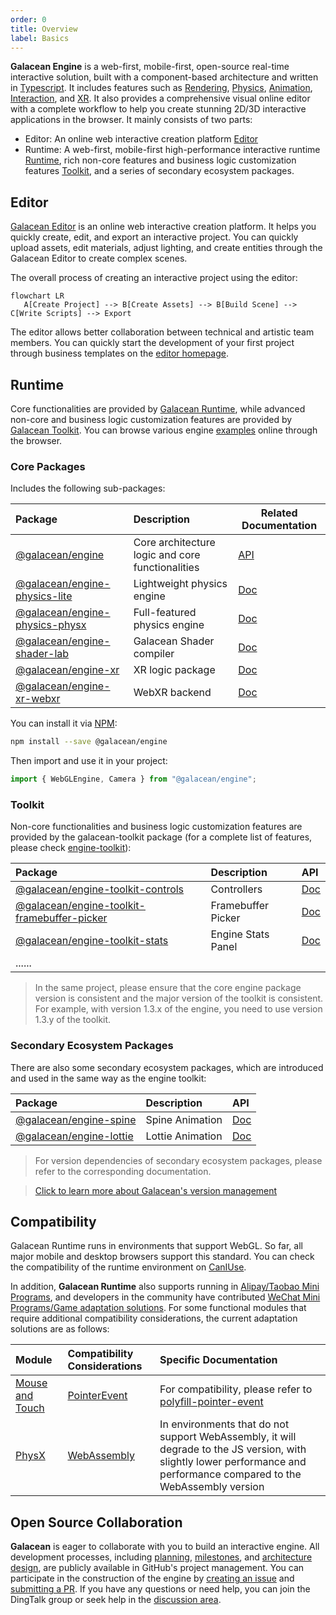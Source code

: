 ```yaml
---
order: 0
title: Overview
label: Basics
---
```


**Galacean Engine** is a web-first, mobile-first, open-source real-time interactive solution, built with a component-based architecture and written in [Typescript](https://www.typescriptlang.org/). It includes features such as [Rendering](/en/docs/graphics/renderer/renderer), [Physics](/en/docs/physics/overall), [Animation](/en/docs/animation/overview), [Interaction](/en/docs/input/input), and [XR](/en/docs/xr/overall). It also provides a comprehensive visual online editor with a complete workflow to help you create stunning 2D/3D interactive applications in the browser. It mainly consists of two parts:

- Editor: An online web interactive creation platform [Editor](https://galacean.antgroup.com/editor)
- Runtime: A web-first, mobile-first high-performance interactive runtime [Runtime](https://github.com/galacean/runtime), rich non-core features and business logic customization features [Toolkit](https://github.com/galacean/runtime-toolkit), and a series of secondary ecosystem packages.

## Editor

[Galacean Editor](https://galacean.antgroup.com/editor/projects) is an online web interactive creation platform. It helps you quickly create, edit, and export an interactive project. You can quickly upload assets, edit materials, adjust lighting, and create entities through the Galacean Editor to create complex scenes.

The overall process of creating an interactive project using the editor:

```mermaid
flowchart LR
   A[Create Project] --> B[Create Assets] --> B[Build Scene] --> C[Write Scripts] --> Export
```

The editor allows better collaboration between technical and artistic team members. You can quickly start the development of your first project through business templates on the [editor homepage](https://galacean.antgroup.com/editor).

## Runtime

Core functionalities are provided by [Galacean Runtime](https://www.npmjs.com/package/@galacean/runtime), while advanced non-core and business logic customization features are provided by [Galacean Toolkit](https://github.com/galacean/runtime-toolkit). You can browse various engine [examples](/en/examples/latest/background) online through the browser.

### Core Packages

Includes the following sub-packages:

| Package | Description | Related Documentation |
| :-- | :-- | --- |
| [@galacean/engine](https://www.npmjs.com/package/@galacean/engine) | Core architecture logic and core functionalities | [API](/apis/galacean) |
| [@galacean/engine-physics-lite](https://www.npmjs.com/package/@galacean/engine-physics-lite) | Lightweight physics engine | [Doc](/en/docs/physics/overall) |
| [@galacean/engine-physics-physx](https://www.npmjs.com/package/@galacean/engine-physics-physx) | Full-featured physics engine | [Doc](/en/docs/physics/overall) |
| [@galacean/engine-shader-lab](https://www.npmjs.com/package/@galacean/engine-shader-lab) | Galacean Shader compiler | [Doc](/en/docs/graphics/shader/lab) |
| [@galacean/engine-xr](https://www.npmjs.com/package/@galacean/engine-xr) | XR logic package | [Doc](/en/docs/xr/overall) |
| [@galacean/engine-xr-webxr](https://www.npmjs.com/package/@galacean/engine-xr-webxr) | WebXR backend | [Doc](/en/docs/xr/overall) |

You can install it via [NPM](https://docs.npmjs.com/):

```bash
npm install --save @galacean/engine
```

Then import and use it in your project:

```typescript
import { WebGLEngine, Camera } from "@galacean/engine";
```

### Toolkit

Non-core functionalities and business logic customization features are provided by the galacean-toolkit package (for a complete list of features, please check [engine-toolkit](https://github.com/galacean/engine-toolkit/tree/main)):

| Package | Description | API |
| :-- | :-- | :-- |
| [@galacean/engine-toolkit-controls](https://www.npmjs.com/package/@galacean/engine-toolkit-controls) | Controllers | [Doc](/en/docs/graphics/camera/control/) |
| [@galacean/engine-toolkit-framebuffer-picker](https://www.npmjs.com/package/@galacean/engine-toolkit-framebuffer-picker) | Framebuffer Picker | [Doc](/en/docs/input/framebuffer-picker/) |
| [@galacean/engine-toolkit-stats](https://www.npmjs.com/package/@galacean/engine-toolkit-stats) | Engine Stats Panel | [Doc](/en/docs/performance/stats/) |
| ...... |  |  |

> In the same project, please ensure that the core engine package version is consistent and the major version of the toolkit is consistent. For example, with version 1.3.x of the engine, you need to use version 1.3.y of the toolkit.

### Secondary Ecosystem Packages

There are also some secondary ecosystem packages, which are introduced and used in the same way as the engine toolkit:

| Package | Description | API |
| :-- | :-- | :-- |
| [@galacean/engine-spine](https://www.npmjs.com/package/@galacean/engine-spine) | Spine Animation | [Doc](/en/docs/graphics/2D/spine/overview/) |
| [@galacean/engine-lottie](https://www.npmjs.com/package/@galacean/engine-lottie) | Lottie Animation | [Doc](/en/docs/graphics/2D/lottie/) |

> For version dependencies of secondary ecosystem packages, please refer to the corresponding documentation.

> [Click to learn more about Galacean's version management](/en/docs/basics/version/)

## Compatibility

Galacean Runtime runs in environments that support WebGL. So far, all major mobile and desktop browsers support this standard. You can check the compatibility of the runtime environment on [CanIUse](https://caniuse.com/?search=webgl).

In addition, **Galacean Runtime** also supports running in [Alipay/Taobao Mini Programs](/en/docs/assets/build), and developers in the community have contributed [WeChat Mini Programs/Game adaptation solutions](https://github.com/deepkolos/platformize). For some functional modules that require additional compatibility considerations, the current adaptation solutions are as follows:

| Module | Compatibility Considerations | Specific Documentation |
| :-- | :-- | :-- |
| [Mouse and Touch](/en/docs/input) | [PointerEvent](https://caniuse.com/?search=PointerEvent) | For compatibility, please refer to [polyfill-pointer-event](https://github.com/galacean/polyfill-pointer-event) |
| [PhysX](/en/docs/physics/overall) | [WebAssembly](https://caniuse.com/?search=wasm) | In environments that do not support WebAssembly, it will degrade to the JS version, with slightly lower performance and performance compared to the WebAssembly version |

## Open Source Collaboration

**Galacean** is eager to collaborate with you to build an interactive engine. All development processes, including [planning](https://github.com/galacean/engine/projects?query=is%3Aopen), [milestones](https://github.com/galacean/engine/milestones), and [architecture design](https://github.com/galacean/engine/wiki/Physical-system-design), are publicly available in GitHub's project management. You can participate in the construction of the engine by [creating an issue](https://docs.github.com/zh/issues/tracking-your-work-with-issues/creating-an-issue) and [submitting a PR](https://docs.github.com/zh/pull-requests/collaborating-with-pull-requests/proposing-changes-to-your-work-with-pull-requests/creating-a-pull-request-from-a-fork). If you have any questions or need help, you can join the DingTalk group or seek help in the [discussion area](https://github.com/orgs/galacean/discussions).
```
